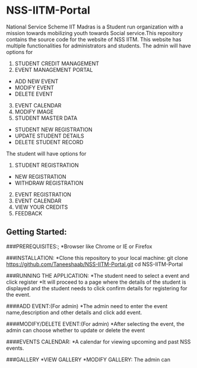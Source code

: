 # NSS-IITM-Portal
National Service Scheme IIT Madras is a Student run organization with a mission towards mobilizing youth towards Social service.This repository contains the source code for the website of NSS IITM. This website has multiple functionalities for administrators and students.
The admin will have options for 
1. STUDENT CREDIT MANAGEMENT
2. EVENT MANAGEMENT PORTAL
  *	  ADD NEW EVENT
  *	  MODIFY EVENT
  *	  DELETE EVENT
3. EVENT CALENDAR
4. MODIFY IMAGE
5. STUDENT MASTER DATA
*	STUDENT NEW REGISTRATION
*	UPDATE STUDENT DETAILS
*	DELETE STUDENT RECORD
  
The student will have options for
1. STUDENT REGISTRATION
*	NEW REGISTRATION
*	WITHDRAW REGISTRATION
2. EVENT REGISTRATION
3. EVENT CALENDAR
4. VIEW YOUR CREDITS
5. FEEDBACK

## Getting Started:

###PREREQUISITES:;
*Browser like Chrome or IE or Firefox

###INSTALLATION:
*Clone this repository to your local machine:
git clone https://github.com/Taneeshaab/NSS-IITM-Portal.git 
cd NSS-IITM-Portal

###RUNNING THE APPLICATION:
*The student need to select a event and click register
*It will proceed to a page where the details of the student is displayed and the student needs to click confirm details for registering for the event.

####ADD EVENT:(For admin)
*The admin need to enter the event name,description and other details and click add event.

####MODIFY/DELETE EVENT:(For admin)
*After selecting the event, the admin can choose whether to update or delete the event

####EVENTS CALENDAR:
*A calendar for viewing upcoming and past NSS events.

###GALLERY
*VIEW GALLERY
*MODIFY GALLERY: The admin can 





